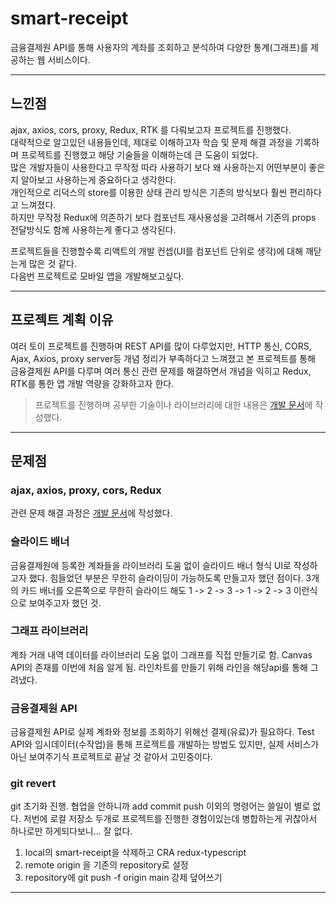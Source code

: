 # smart-receipt

금융결제원 API를 통해 사용자의 계좌를 조회하고 분석하여 다양한 통계(그래프)를 제공하는 웹 서비스이다.

---

## 느낀점

ajax, axios, cors, proxy, Redux, RTK 를 다뤄보고자 프로젝트를 진행했다.<br/>
대략적으로 알고있던 내용들인데, 제대로 이해하고자 학습 및 문제 해결 과정을 기록하며 프로젝트를 진행했고 해당 기술들을 이해하는데 큰 도움이 되었다.<br/>
많은 개발자들이 사용한다고 무작정 따라 사용하기 보다 왜 사용하는지 어떤부분이 좋은지 알아보고 사용하는게 중요하다고 생각한다.<br/>
개인적으로 리덕스의 store를 이용한 상태 관리 방식은 기존의 방식보다 훨씬 편리하다고 느껴졌다.<br/>
하지만 무작정 Redux에 의존하기 보다 컴포넌트 재사용성을 고려해서 기존의 props 전달방식도 함께 사용하는게 좋다고 생각된다.<br/>

프로젝트들을 진행할수록 리액트의 개발 컨셉(UI를 컴포넌트 단위로 생각)에 대해 깨닫는게 많은 것 같다.<br/>
다음번 프로젝트로 모바일 앱을 개발해보고싶다.<br/>

---

## 프로젝트 계획 이유

여러 토이 프로젝트를 진행하며 REST API를 많이 다루었지만, HTTP 통신, CORS, Ajax, Axios, proxy server등 개념 정리가 부족하다고 느껴졌고 본 프로젝트를 통해 금융결제원 API를 다루며 여러 통신 관련 문제를 해결하면서 개념을 익히고 Redux, RTK를 통한 앱 개발 역량을 강화하고자 한다.

> 프로젝트를 진행하며 공부한 기술이나 라이브러리에 대한 내용은 [개발 문서](https://github.com/yty0643/development-documents)에 작성했다.

---

## 문제점

### ajax, axios, proxy, cors, Redux

관련 문제 해결 과정은 [개발 문서](https://github.com/yty0643/development-documents)에 작성했다.

### 슬라이드 배너

금융결제원에 등록한 계좌들을 라이브러리 도움 없이 슬라이드 배너 형식 UI로 작성하고자 했다.
힘들었던 부분은 무한히 슬라이딩이 가능하도록 만들고자 했던 점이다.
3개의 카드 배너를 오른쪽으로 무한히 슬라이드 해도 1 -> 2 -> 3 -> 1 -> 2 -> 3 이런식으로 보여주고자 했던 것.

### 그래프 라이브러리

계좌 거래 내역 데이터를 라이브러리 도움 없이 그래프를 직접 만들기로 함.
Canvas API의 존재를 이번에 처음 알게 됨. 라인차트를 만들기 위해 라인을 해당api를 통해 그려냈다.

### 금융결제원 API

금융결제원 API로 실제 계좌와 정보를 조회하기 위해선 결제(유료)가 필요하다.
Test API와 임시데이터(수작업)을 통해 프로젝트를 개발하는 방법도 있지만, 실제 서비스가 아닌 보여주기식 프로젝트로 끝날 것 같아서 고민중이다.

### git revert

git 초기화 진행.
협업을 안하니까 add commit push 이외의 명령어는 쓸일이 별로 없다.
저번에 로컬 저장소 두개로 프로젝트를 진행한 경험이있는데 병합하는게 귀찮아서 하나로만 하게되다보니... 잘 없다.

1. local의 smart-receipt을 삭제하고 CRA redux-typescript
2. remote origin 을 기존의 repository로 설정
3. repository에 git push -f origin main 강제 덮어쓰기

---
